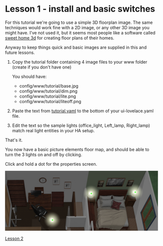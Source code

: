 # Lesson 1 - install and basic switches
 

For this tutorial we're going to use a simple 3D floorplan image.  The same techniques would work fine with a 2D image, or any other 3D image you might have.   I've not used it, but it seems most people like a software called [sweet home 3d](http://www.sweethome3d.com/) for creating floor plans of their homes.

Anyway to keep things quick and basic images are supplied in this and future lessons. 


1.  Copy the tutorial folder containing 4 image files to your www folder (create if you don't have one)

	You should have:	 
	 * config/www/tutorial/base.jpg
	 * config/www/tutorial/dim.png
	 * config/www/tutorial/lite.png
	 * config/www/tutorial/liteoff.png
	 
	 
2.  Paste the text from [tutorial.yaml](https://github.com/bradcrc/color-lite-card/blob/master/tutorial/Lesson-1-Switches/Lesson-Files/tutorial.yaml) to the bottom of your ui-lovelace.yaml file.	 


3.  Edit the text so the sample lights (office_light, Left_lamp, Right_lamp) match real light entities in your HA setup. 




That's it.  

You now have a basic picture elements floor map, and should be able to turn the 3 lights on and off by clicking.

Click and hold a dot for the properties screen.
	

![lesson1](lesson1.png)
 
  
   
[Lesson 2](https://github.com/bradcrc/color-lite-card/tree/master/tutorial/Lesson-2-Room)
